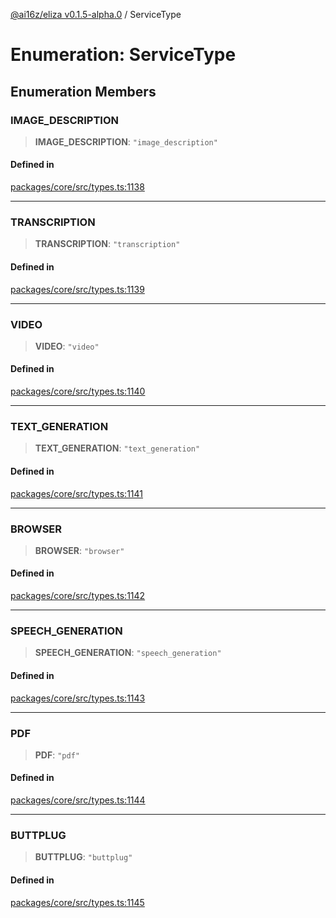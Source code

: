 [@ai16z/eliza v0.1.5-alpha.0](../index.md) / ServiceType

# Enumeration: ServiceType

## Enumeration Members

### IMAGE\_DESCRIPTION

> **IMAGE\_DESCRIPTION**: `"image_description"`

#### Defined in

[packages/core/src/types.ts:1138](https://github.com/ai16z/eliza/blob/main/packages/core/src/types.ts#L1138)

***

### TRANSCRIPTION

> **TRANSCRIPTION**: `"transcription"`

#### Defined in

[packages/core/src/types.ts:1139](https://github.com/ai16z/eliza/blob/main/packages/core/src/types.ts#L1139)

***

### VIDEO

> **VIDEO**: `"video"`

#### Defined in

[packages/core/src/types.ts:1140](https://github.com/ai16z/eliza/blob/main/packages/core/src/types.ts#L1140)

***

### TEXT\_GENERATION

> **TEXT\_GENERATION**: `"text_generation"`

#### Defined in

[packages/core/src/types.ts:1141](https://github.com/ai16z/eliza/blob/main/packages/core/src/types.ts#L1141)

***

### BROWSER

> **BROWSER**: `"browser"`

#### Defined in

[packages/core/src/types.ts:1142](https://github.com/ai16z/eliza/blob/main/packages/core/src/types.ts#L1142)

***

### SPEECH\_GENERATION

> **SPEECH\_GENERATION**: `"speech_generation"`

#### Defined in

[packages/core/src/types.ts:1143](https://github.com/ai16z/eliza/blob/main/packages/core/src/types.ts#L1143)

***

### PDF

> **PDF**: `"pdf"`

#### Defined in

[packages/core/src/types.ts:1144](https://github.com/ai16z/eliza/blob/main/packages/core/src/types.ts#L1144)

***

### BUTTPLUG

> **BUTTPLUG**: `"buttplug"`

#### Defined in

[packages/core/src/types.ts:1145](https://github.com/ai16z/eliza/blob/main/packages/core/src/types.ts#L1145)
